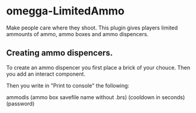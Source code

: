 # omegga-LimitedAmmo
Make people care where they shoot.
This plugin gives players limited ammounts of ammo, ammo boxes and ammo dispencers.

## Creating ammo dispencers.
To create an ammo dispencer you first place a brick of your chouce. Then you add an interact component.

Then you write in "Print to console" the following:

ammodis (ammo box savefile name without .brs) (cooldown in seconds) (password)
